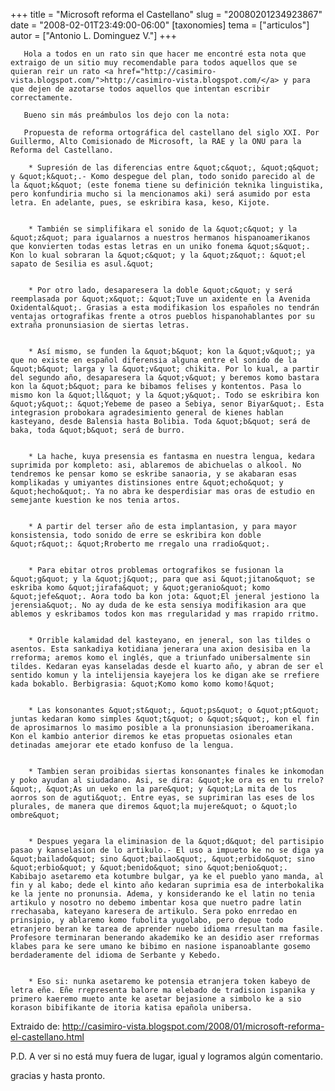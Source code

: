 +++
title = "Microsoft reforma el Castellano"
slug = "20080201234923867"
date = "2008-02-01T23:49:00-06:00"
[taxonomies]
tema = ["articulos"]
autor = ["Antonio L. Dominguez V."]
+++

       Hola a todos en un rato sin que hacer me encontré esta nota que extraigo de un sitio muy recomendable para todos aquellos que se quieran reir un rato <a href="http://casimiro-vista.blogspot.com/">http://casimiro-vista.blogspot.com/</a> y para que dejen de azotarse todos aquellos que intentan escribir correctamente.

       Bueno sin más preámbulos los dejo con la nota:

<!-- more -->
       Propuesta de reforma ortográfica del castellano del siglo XXI. Por Guillermo, Alto Comisionado de Microsoft, la RAE y la ONU para la Reforma del Castellano.

        * Supresión de las diferencias entre &quot;c&quot;, &quot;q&quot; y &quot;k&quot;.- Komo despegue del plan, todo sonido parecido al de la &quot;k&quot; (este fonema tiene su definición teknika linguistika, pero konfundiria mucho si la mencionamos aki) será asumido por esta letra. En adelante, pues, se eskribira kasa, keso, Kijote.


        * También se simplifikara el sonido de la &quot;c&quot; y la &quot;z&quot; para igualarnos a nuestros hermanos hispanoamerikanos que konvierten todas estas letras en un uniko fonema &quot;s&quot;. Kon lo kual sobraran la &quot;c&quot; y la &quot;z&quot;: &quot;el sapato de Sesilia es asul.&quot;


        * Por otro lado, desaparesera la doble &quot;c&quot; y será reemplasada por &quot;x&quot;: &quot;Tuve un axidente en la Avenida Oxidental&quot;. Grasias a esta modifikasion los españoles no tendrán ventajas ortografikas frente a otros pueblos hispanohablantes por su extraña pronunsiasion de siertas letras.


        * Así mismo, se funden la &quot;b&quot; kon la &quot;v&quot;; ya que no existe en español diferensia alguna entre el sonido de la &quot;b&quot; larga y la &quot;v&quot; chikita. Por lo kual, a partir del segundo año, desaparesera la &quot;v&quot; y beremos komo bastara kon la &quot;b&quot; para ke bibamos felises y kontentos. Pasa lo mismo kon la &quot;ll&quot; y la &quot;y&quot;. Todo se eskribira kon &quot;y&quot;: &quot;Yebeme de paseo a Sebiya, senor Biyar&quot;. Esta integrasion probokara agradesimiento general de kienes hablan kasteyano, desde Balensia hasta Bolibia. Toda &quot;b&quot; será de baka, toda &quot;b&quot; será de burro.


        * La hache, kuya presensia es fantasma en nuestra lengua, kedara suprimida por kompleto: asi, ablaremos de abichuelas o alkool. No tendremos ke pensar komo se eskribe sanaoria, y se akabaran esas komplikadas y umiyantes distinsiones entre &quot;echo&quot; y &quot;hecho&quot;. Ya no abra ke desperdisiar mas oras de estudio en semejante kuestion ke nos tenia artos.


        * A partir del terser año de esta implantasion, y para mayor konsistensia, todo sonido de erre se eskribira kon doble &quot;r&quot;: &quot;Rroberto me rregalo una rradio&quot;.


        * Para ebitar otros problemas ortografikos se fusionan la &quot;g&quot; y la &quot;j&quot;, para que asi &quot;jitano&quot; se eskriba komo &quot;jirafa&quot; y &quot;geranio&quot; komo &quot;jefe&quot;. Aora todo ba kon jota: &quot;El jeneral jestiono la jerensia&quot;. No ay duda de ke esta sensiya modifikasion ara que ablemos y eskribamos todos kon mas rregularidad y mas rrapido rritmo.


        * Orrible kalamidad del kasteyano, en jeneral, son las tildes o asentos. Esta sankadiya kotidiana jenerara una axion desisiba en la rreforma; aremos komo el inglés, que a triunfado unibersalmente sin tildes. Kedaran eyas kanseladas desde el kuarto año, y abran de ser el sentido komun y la intelijensia kayejera los ke digan ake se rrefiere kada bokablo. Berbigrasia: &quot;Komo komo komo komo!&quot;


        * Las konsonantes &quot;st&quot;, &quot;ps&quot; o &quot;pt&quot; juntas kedaran komo simples &quot;t&quot; o &quot;s&quot;, kon el fin de aprosimarnos lo masimo posible a la pronunsiasion iberoamerikana. Kon el kambio anterior diremos ke etas propuetas osionales etan detinadas amejorar ete etado konfuso de la lengua.


        * Tambien seran proibidas siertas konsonantes finales ke inkomodan y poko ayudan al siudadano. Asi, se dira: &quot;ke ora es en tu rrelo?&quot;, &quot;As un ueko en la pare&quot; y &quot;La mita de los aorros son de aguti&quot;. Entre eyas, se suprimiran las eses de los plurales, de manera que diremos &quot;la mujere&quot; o &quot;lo ombre&quot;


        * Despues yegara la eliminasion de la &quot;d&quot; del partisipio pasao y kanselasion de lo artikulo.- El uso a impueto ke no se diga ya &quot;bailado&quot; sino &quot;bailao&quot;, &quot;erbido&quot; sino &quot;erbio&quot; y &quot;benido&quot; sino &quot;benio&quot;. Kabibajo asetaremo eta kotumbre bulgar, ya ke el pueblo yano manda, al fin y al kabo; dede el kinto año kedaran suprimia esa de interbokalika ke la jente no pronunsia. Adema, y konsiderando ke el latin no tenia artikulo y nosotro no debemo imbentar kosa que nuetro padre latin rrechasaba, kateyano karesera de artikulo. Sera poko enrredao en prinsipio, y ablaremo komo fubolita yugolabo, pero depue todo etranjero beran ke tarea de aprender nuebo idioma rresultan ma fasile. Profesore terminaran benerando akademiko ke an desidio aser rreformas klabes para ke sere umano ke bibimo en nasione ispanoablante gosemo berdaderamente del idioma de Serbante y Kebedo.


        * Eso si: nunka asetaremo ke potensia etranjera token kabeyo de letra eñe. Eñe rrepresenta balore ma elebado de tradision ispanika y primero kaeremo mueto ante ke asetar bejasione a simbolo ke a sio korason bibifikante de itoria katisa epañola unibersa.

Extraido de:
<a href="http://casimiro-vista.blogspot.com/2008/01/microsoft-reforma-el-castellano.html">http://casimiro-vista.blogspot.com/2008/01/microsoft-reforma-el-castellano.html</a>

P.D. A ver si no está muy fuera de lugar, igual y logramos algún
comentario.

gracias y hasta pronto.

